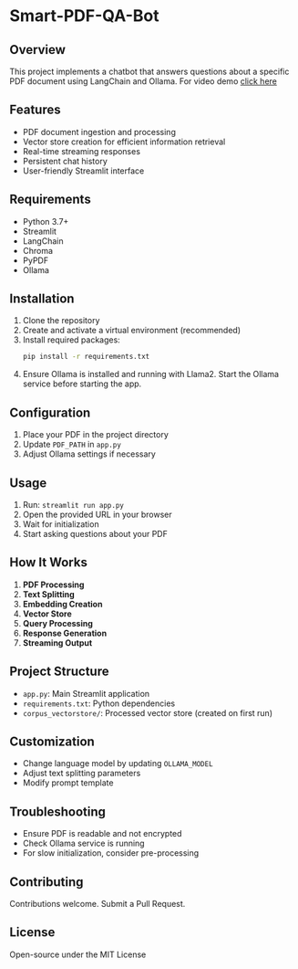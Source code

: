 
# Smart-PDF-QA-Bot

## Overview
This project implements a chatbot that answers questions about a specific PDF document using LangChain and Ollama. For video demo [click here](https://drive.google.com/file/d/1g8O8WxTQ9ZyaCL3uaWvQdjKXtw_fP4B8/view?usp=sharing)

## Features
- PDF document ingestion and processing
- Vector store creation for efficient information retrieval
- Real-time streaming responses
- Persistent chat history
- User-friendly Streamlit interface

## Requirements
- Python 3.7+
- Streamlit
- LangChain
- Chroma
- PyPDF
- Ollama

## Installation
1. Clone the repository
2. Create and activate a virtual environment (recommended)
3. Install required packages:
   ```sh
   pip install -r requirements.txt
   ```
4. Ensure Ollama is installed and running with Llama2. Start the Ollama service before starting the app.

## Configuration
1. Place your PDF in the project directory
2. Update `PDF_PATH` in `app.py`
3. Adjust Ollama settings if necessary

## Usage
1. Run: `streamlit run app.py`
2. Open the provided URL in your browser
3. Wait for initialization
4. Start asking questions about your PDF

## How It Works
1. **PDF Processing**
2. **Text Splitting**
3. **Embedding Creation**
4. **Vector Store**
5. **Query Processing**
6. **Response Generation**
7. **Streaming Output**

## Project Structure
- `app.py`: Main Streamlit application
- `requirements.txt`: Python dependencies
- `corpus_vectorstore/`: Processed vector store (created on first run)

## Customization
- Change language model by updating `OLLAMA_MODEL`
- Adjust text splitting parameters
- Modify prompt template

## Troubleshooting
- Ensure PDF is readable and not encrypted
- Check Ollama service is running
- For slow initialization, consider pre-processing

## Contributing
Contributions welcome. Submit a Pull Request.

## License
Open-source under the MIT License
